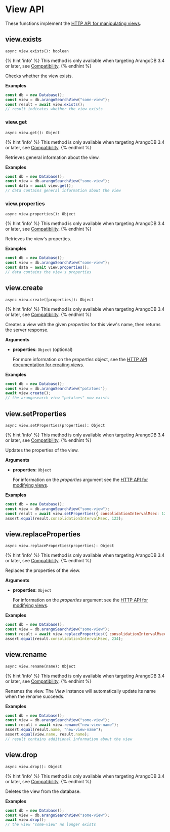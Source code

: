 # View API

These functions implement the
[HTTP API for manipulating views](https://docs.arangodb.com/latest/HTTP/Views/index.html).

## view.exists

`async view.exists(): boolean`

{% hint 'info' %}
This method is only available when targeting ArangoDB 3.4 or later,
see [Compatibility](../GettingStarted/README.md#compatibility).
{% endhint %}

Checks whether the view exists.

**Examples**

```js
const db = new Database();
const view = db.arangoSearchView("some-view");
const result = await view.exists();
// result indicates whether the view exists
```

### view.get

`async view.get(): Object`

{% hint 'info' %}
This method is only available when targeting ArangoDB 3.4 or later,
see [Compatibility](../GettingStarted/README.md#compatibility).
{% endhint %}

Retrieves general information about the view.

**Examples**

```js
const db = new Database();
const view = db.arangoSearchView("some-view");
const data = await view.get();
// data contains general information about the view
```

### view.properties

`async view.properties(): Object`

{% hint 'info' %}
This method is only available when targeting ArangoDB 3.4 or later,
see [Compatibility](../GettingStarted/README.md#compatibility).
{% endhint %}

Retrieves the view's properties.

**Examples**

```js
const db = new Database();
const view = db.arangoSearchView("some-view");
const data = await view.properties();
// data contains the view's properties
```

## view.create

`async view.create([properties]): Object`

{% hint 'info' %}
This method is only available when targeting ArangoDB 3.4 or later,
see [Compatibility](../GettingStarted/README.md#compatibility).
{% endhint %}

Creates a view with the given _properties_ for this view's name,
then returns the server response.

**Arguments**

- **properties**: `Object` (optional)

  For more information on the _properties_ object, see the
  [HTTP API documentation for creating views](https://docs.arangodb.com/latest/HTTP/Views/ArangoSearch.html).

**Examples**

```js
const db = new Database();
const view = db.arangoSearchView("potatoes");
await view.create();
// the arangosearch view "potatoes" now exists
```

## view.setProperties

`async view.setProperties(properties): Object`

{% hint 'info' %}
This method is only available when targeting ArangoDB 3.4 or later,
see [Compatibility](../GettingStarted/README.md#compatibility).
{% endhint %}

Updates the properties of the view.

**Arguments**

- **properties**: `Object`

  For information on the _properties_ argument see the
  [HTTP API for modifying views](https://docs.arangodb.com/latest/HTTP/Views/ArangoSearch.html).

**Examples**

```js
const db = new Database();
const view = db.arangoSearchView("some-view");
const result = await view.setProperties({ consolidationIntervalMsec: 123 });
assert.equal(result.consolidationIntervalMsec, 123);
```

## view.replaceProperties

`async view.replaceProperties(properties): Object`

{% hint 'info' %}
This method is only available when targeting ArangoDB 3.4 or later,
see [Compatibility](../GettingStarted/README.md#compatibility).
{% endhint %}

Replaces the properties of the view.

**Arguments**

- **properties**: `Object`

  For information on the _properties_ argument see the
  [HTTP API for modifying views](https://docs.arangodb.com/latest/HTTP/Views/ArangoSearch.html).

**Examples**

```js
const db = new Database();
const view = db.arangoSearchView("some-view");
const result = await view.replaceProperties({ consolidationIntervalMsec: 234 });
assert.equal(result.consolidationIntervalMsec, 234);
```

## view.rename

`async view.rename(name): Object`

{% hint 'info' %}
This method is only available when targeting ArangoDB 3.4 or later,
see [Compatibility](../GettingStarted/README.md#compatibility).
{% endhint %}

Renames the view. The _View_ instance will automatically update its
name when the rename succeeds.

**Examples**

```js
const db = new Database();
const view = db.arangoSearchView("some-view");
const result = await view.rename("new-view-name");
assert.equal(result.name, "new-view-name");
assert.equal(view.name, result.name);
// result contains additional information about the view
```

## view.drop

`async view.drop(): Object`

{% hint 'info' %}
This method is only available when targeting ArangoDB 3.4 or later,
see [Compatibility](../GettingStarted/README.md#compatibility).
{% endhint %}

Deletes the view from the database.

**Examples**

```js
const db = new Database();
const view = db.arangoSearchView("some-view");
await view.drop();
// the view "some-view" no longer exists
```
